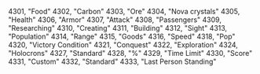 ﻿4301, "Food"
4302, "Carbon"
4303, "Ore"
4304, "Nova crystals"
4305, "Health"
4306, "Armor"
4307, "Attack"
4308, "Passengers"
4309, "Researching"
4310, "Creating"
4311, "Building"
4312, "Sight"
4313, "Population"
4314, "Range"
4315, "Goods"
4316, "Speed"
4318, "Pop"
4320, "Victory Condition"
4321, "Conquest"
4322, "Exploration"
4324, "Holocrons"
4327, "Standard"
4328, "%"
4329, "Time Limit"
4330, "Score"
4331, "Custom"
4332, "Standard"
4333, "Last Person Standing"
